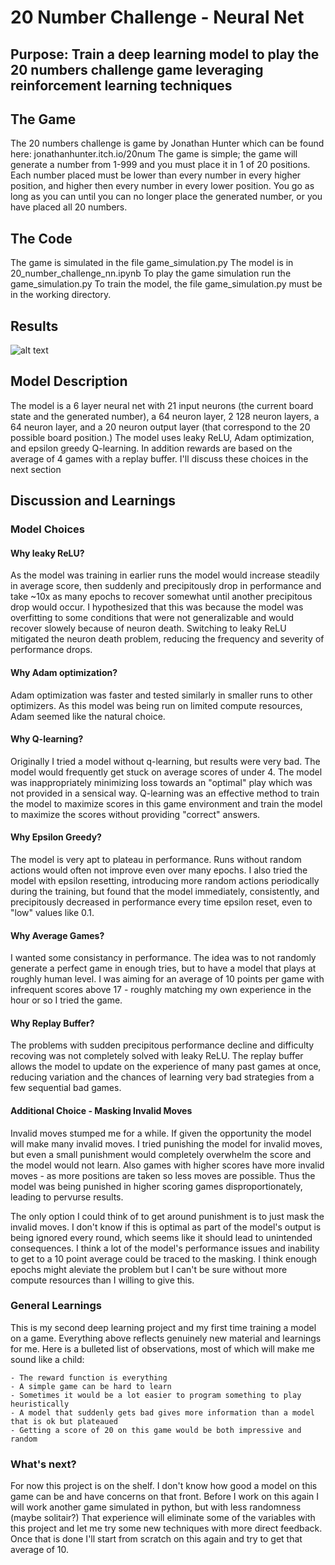# 20 Number Challenge - Neural Net

## Purpose: Train a deep learning model to play the 20 numbers challenge game leveraging reinforcement learning techniques

## The Game
The 20 numbers challenge is game by Jonathan Hunter which can be found here: jonathanhunter.itch.io/20num
The game is simple; the game will generate a number from 1-999 and you must place it in 1 of 20 positions. Each number placed must be lower than every number in every higher position, and higher then every number in every lower position. You go as long as you can until you can no longer place the generated number, or you have placed all 20 numbers.

## The Code
The game is simulated in the file game_simulation.py
The model is in 20_number_challenge_nn.ipynb
To play the game simulation run the game_simulation.py
To train the model, the file game_simulation.py must be in the working directory.

## Results
![alt text](image.png)

## Model Description

The model is a 6 layer neural net with 21 input neurons (the current board state and the generated number), a 64 neuron layer, 2 128 neuron layers, a 64 neuron layer, and a 20 neuron output layer (that correspond to the 20 possible board position.) The model uses leaky ReLU, Adam optimization, and epsilon greedy Q-learning. In addition rewards are based on the average of 4 games with a replay buffer. I'll discuss these choices in the next section

## Discussion and Learnings

### Model Choices

#### Why leaky ReLU? 
As the model was training in earlier runs the model would increase steadily in average score, then suddenly and precipitously drop in performance and take ~10x as many epochs to recover somewhat until another precipitous drop would occur. I hypothesized that this was because the model was overfitting to some conditions that were not generalizable and would recover slowely because of neuron death. Switching to leaky ReLU mitigated the neuron death problem, reducing the frequency and severity of performance drops.

#### Why Adam optimization?

Adam optimization was faster and tested similarly in smaller runs to other optimizers. As this model was being run on limited compute resources, Adam seemed like the natural choice.

#### Why Q-learning?

Originally I tried a model without q-learning, but results were very bad. The model would frequently get stuck on average scores of under 4. The model was inappropriately minimizing loss towards an "optimal" play which was not provided in a sensical way. Q-learning was an effective method to train the model to maximize scores in this game environment and train the model to maximize the scores without providing "correct" answers.

#### Why Epsilon Greedy?

The model is very apt to plateau in performance. Runs without random actions would often not improve even over many epochs. I also tried the model with epsilon resetting, introducing more random actions periodically during the training, but found that the model immediately, consistently, and precipitously decreased in performance every time epsilon reset, even to "low" values like 0.1. 

#### Why Average Games?

I wanted some consistancy in performance. The idea was to not randomly generate a perfect game in enough tries, but to have a model that plays at roughly human level. I was aiming for an average of 10 points per game with infrequent scores above 17 - roughly matching my own experience in the hour or so I tried the game.

#### Why Replay Buffer?

The problems with sudden precipitous performance decline and difficulty recoving was not completely solved with leaky ReLU. The replay buffer allows the model to update on the experience of many past games at once, reducing variation and the chances of learning very bad strategies from a few sequential bad games.

#### Additional Choice - Masking Invalid Moves

Invalid moves stumped me for a while. If given the opportunity the model will make many invalid moves. I tried punishing the model for invalid moves, but even a small punishment would completely overwhelm the score and the model would not learn. Also games with higher scores have more invalid moves - as more positions are taken so less moves are possible. Thus the model was being punished in higher scoring games disproportionately, leading to pervurse results. 

The only option I could think of to get around punishment is to just mask the invalid moves. I don't know if this is optimal as part of the model's output is being ignored every round, which seems like it should lead to unintended consequences. I think a lot of the model's performance issues and inability to get to a 10 point average could be traced to the masking. I think enough epochs might aleviate the problem but I can't be sure without more compute resources than I willing to give this.

### General Learnings

This is my second deep learning project and my first time training a model on a game. Everything above reflects genuinely new material and learnings for me. Here is a bulleted list of observations, most of which will make me sound like a child:

    - The reward function is everything
    - A simple game can be hard to learn
    - Sometimes it would be a lot easier to program something to play heuristically
    - A model that suddenly gets bad gives more information than a model that is ok but plateaued
    - Getting a score of 20 on this game would be both impressive and random

### What's next?

For now this project is on the shelf. I don't know how good a model on this game can be and have concerns on that front. Before I work on this again I will work another game simulated in python, but with less randomness (maybe solitair?) That experience will eliminate some of the variables with this project and let me try some new techniques with more direct feedback. Once that is done I'll start from scratch on this again and try to get that average of 10.

